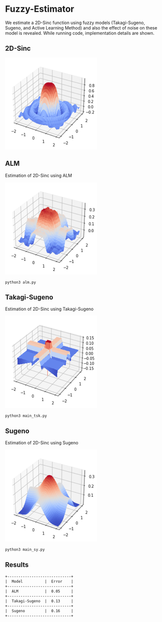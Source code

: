 # Fuzzy-Estimator

We estimate a 2D-Sinc function using fuzzy models (Takagi-Sugeno, Sugeno, and Active Learning Method) and also the effect of noise on these model is revealed. While running code, implementation details are shown.

## 2D-Sinc

<img src="pic/2D-Sinc.png" width="300" height="300">

## ALM

Estimation of 2D-Sinc using ALM

<img src="pic/ALM.png" width="300" height="300">

```
python3 alm.py
```

## Takagi-Sugeno

Estimation of 2D-Sinc using Takagi-Sugeno

<img src="pic/TS.png" width="300" height="300">

```
python3 main_tsk.py
```



## Sugeno 

Estimation of 2D-Sinc using Sugeno

<img src="pic/S.png" width="300" height="300">

```
python3 main_sy.py
```


## Results


```
+-----------------------------+
|  Model          |  Error    |
+-----------------------------+
|  ALM            |  0.05     |
+-----------------------------+
|  Takagi-Sugeno  |  0.13     |
+-----------------------------+
|  Sugeno         |  0.16     |
+-----------------------------+
```





